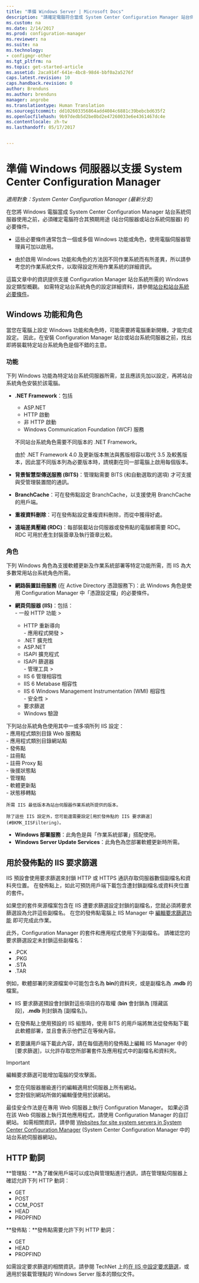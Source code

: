 ```yaml
---
title: "準備 Windows Server | Microsoft Docs"
description: "請確定電腦符合當成 System Center Configuration Manager 站台伺服器或站台系統伺服器使用的必要條件。"
ms.custom: na
ms.date: 2/14/2017
ms.prod: configuration-manager
ms.reviewer: na
ms.suite: na
ms.technology:
- configmgr-other
ms.tgt_pltfrm: na
ms.topic: get-started-article
ms.assetid: 2aca914f-641e-4bc8-98d4-bbf0a2a5276f
caps.latest.revision: 10
caps.handback.revision: 0
author: Brenduns
ms.author: brenduns
manager: angrobe
ms.translationtype: Human Translation
ms.sourcegitcommit: dd102603356864add4084c6881c39bebcbd635f2
ms.openlocfilehash: 9b97dedb5d2be0bd2e47260033e6e4361467dc4e
ms.contentlocale: zh-tw
ms.lasthandoff: 05/17/2017


---
```

# <a name="prepare-windows-servers-to-support-system-center-configuration-manager"></a>準備 Windows 伺服器以支援 System Center Configuration Manager

*適用對象：System Center Configuration Manager (最新分支)*

在您將 Windows 電腦當成 System Center Configuration Manager 站台系統伺服器使用之前，必須確定電腦符合其預期用途 (站台伺服器或站台系統伺服器) 的必要條件。  

-   這些必要條件通常包含一個或多個 Windows 功能或角色，使用電腦伺服器管理員可加以啟用。  

-   由於啟用 Windows 功能和角色的方法因不同作業系統而有所差異，所以請參考您的作業系統文件，以取得設定所用作業系統的詳細資訊。  

這篇文章中的資訊提供支援 Configuration Manager 站台系統所需的 Windows 設定類型概觀。 如需特定站台系統角色的設定詳細資料，請參閱[站台和站台系統必要條件](/sccm/core/plan-design/configs/site-and-site-system-prerequisites)。

##  <a name="BKMK_WinFeatures"></a> Windows 功能和角色  
 當您在電腦上設定 Windows 功能和角色時，可能需要將電腦重新開機，才能完成設定。 因此，在安裝 Configuration Manager 站台或站台系統伺服器之前，找出即將裝載特定站台系統角色是個不錯的主意。
### <a name="features"></a>功能  
 下列 Windows 功能為特定站台系統伺服器所需，並且應該先加以設定，再將站台系統角色安裝於該電腦。  

-   **.NET Framework**：包括  

    -   ASP.NET  
    -   HTTP 啟動  
    -   非 HTTP 啟動  
    -   Windows Communication Foundation (WCF) 服務  

    不同站台系統角色需要不同版本的 .NET Framework。  

    由於 .NET Framework 4.0 及更新版本無法與舊版相容以取代 3.5 及較舊版本，因此當不同版本列為必要版本時，請規劃在同一部電腦上啟用每個版本。  

-   **背景智慧型傳送服務 (BITS)**：管理點需要 BITS (和自動選取的選項) 才可支援與受管理裝置間的通訊。  

-   **BranchCache**：可在發佈點設定 BranchCache，以支援使用 BranchCache 的用戶端。  

-   **重複資料刪除**：可在發佈點設定重複資料刪除，而從中獲得好處。  

-   **遠端差異壓縮 (RDC)**：每部裝載站台伺服器或發佈點的電腦都需要 RDC。   
    RDC 可用於產生封裝簽章及執行簽章比較。  

### <a name="roles"></a>角色  
 下列 Windows 角色為支援軟體更新及作業系統部署等特定功能所需，而 IIS 為大多數常用站台系統角色所需。  

 -   **網路裝置註冊服務** (在 Active Directory 憑證服務下)：此 Windows 角色是使用 Configuration Manager 中「憑證設定檔」的必要條件。  

 -   **網頁伺服器 (IIS)**：包括：  
    -   一般 HTTP 功能 >  
        -   HTTP 重新導向  
    -   應用程式開發 >  
        -   .NET 擴充性  
        -   ASP.NET  
        -   ISAPI 擴充程式  
        -   ISAPI 篩選器  
    -   管理工具 >  
        -   IIS 6 管理相容性  
        -   IIS 6 Metabase 相容性  
        -   IIS 6 Windows Management Instrumentation (WMI) 相容性  
    -   安全性 >  
        -   要求篩選  
        -   Windows 驗證  

 下列站台系統角色使用其中一或多項所列 IIS 設定：  
    -   應用程式類別目錄 Web 服務點  
    -   應用程式類別目錄網站點  
    -   發佈點  
    -   註冊點  
    -   註冊 Proxy 點  
    -   後援狀態點  
    -   管理點  
    -   軟體更新點  
    -   狀態移轉點     

    所需 IIS 最低版本為站台伺服器作業系統所提供的版本。  

    除了這些 IIS 設定外，您可能還需要設定[用於發佈點的 IIS 要求篩選](#BKMK_IISFiltering)。  

-   **Windows 部署服務**：此角色是與「作業系統部署」搭配使用。  
-   **Windows Server Update Services**：此角色為您部署軟體更新時所需。  

##  <a name="BKMK_IISFiltering"></a> 用於發佈點的 IIS 要求篩選  
 IIS 預設會使用要求篩選來封鎖 HTTP 或 HTTPS 通訊存取伺服器數個副檔名和資料夾位置。 在發佈點上，如此可預防用戶端下載包含遭封鎖副檔名或資料夾位置的套件。  

 如果您的套件來源檔案包含在 IIS 遭要求篩選設定封鎖的副檔名，您就必須將要求篩選設為允許這些副檔名。 在您的發佈點電腦上 IIS Manager 中 [編輯要求篩選功能](https://technet.microsoft.com/library/hh831621.aspx) 即可完成此作業。  

 此外，Configuration Manager 的套件和應用程式使用下列副檔名。 請確認您的要求篩選設定未封鎖這些副檔名：  

-   .PCK  
-   .PKG  
-   .STA  
-   .TAR  

例如，軟體部署的來源檔案中可能包含名為 **bin**的資料夾，或是副檔名為 **.mdb** 的檔案。  

-   IIS 要求篩選預設會封鎖對這些項目的存取權 (**bin** 會封鎖為 [隱藏區段]，**.mdb** 則封鎖為 [副檔名])。  

-   在發佈點上使用預設的 IIS 組態時，使用 BITS 的用戶端將無法從發佈點下載此軟體部署，並且會表示他們正在等候內容。  

-   若要讓用戶端下載此內容，請在每個適用的發佈點上編輯 IIS Manager 中的 [要求篩選]，以允許存取您所部署套件及應用程式中的副檔名和資料夾。  

> [!IMPORTANT]  
>  編輯要求篩選可能增加電腦的受攻擊面。  
>   
>  -   您在伺服器層級進行的編輯適用於伺服器上所有網站。  
> -   您對個別網站所做的編輯僅使用於該網站。  
>   
>  最佳安全作法是在專用 Web 伺服器上執行 Configuration Manager。 如果必須在該 Web 伺服器上執行其他應用程式，請使用 Configuration Manager 的自訂網站。 如需相關資訊，請參閱 [Websites for site system servers in System Center Configuration Manager](../../../core/plan-design/network/websites-for-site-system-servers.md) (System Center Configuration Manager 中的站台系統伺服器網站)。  

## <a name="http-verbs"></a>HTTP 動詞
**管理點︰**為了確保用戶端可以成功與管理點進行通訊，請在管理點伺服器上確認允許下列 HTTP 動詞︰  
 - GET
 - POST
 - CCM_POST
 - HEAD
 - PROPFIND

**發佈點︰**發佈點需要允許下列 HTTP 動詞：
 - GET
 - HEAD
 - PROPFIND

如需設定要求篩選的相關資訊，請參閱 TechNet 上的[在 IIS 中設定要求篩選](https://technet.microsoft.com/library/hh831621.aspx#Verbs)，或適用於裝載管理點的 Windows Server 版本的類似文件。

